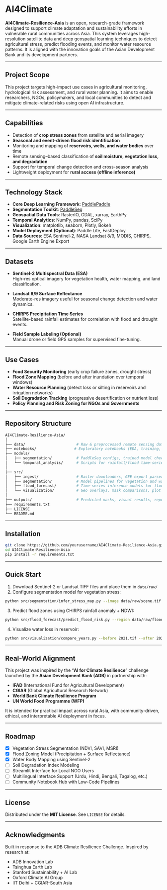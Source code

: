 # AI4Climate

**AI4Climate-Resilience-Asia** is an open, research-grade framework designed to support climate adaptation and sustainability efforts in vulnerable rural communities across Asia. This system leverages high-resolution satellite data and deep geospatial learning techniques to detect agricultural stress, predict flooding events, and monitor water resource patterns. It is aligned with the innovation goals of the Asian Development Bank and its development partners.

---

## Project Scope

This project targets high-impact use cases in agricultural monitoring, hydrological risk assessment, and rural water planning. It aims to enable researchers, NGOs, policymakers, and local communities to detect and mitigate climate-related risks using open AI infrastructure.

---

## Capabilities

- Detection of **crop stress zones** from satellite and aerial imagery  
- **Seasonal and event-driven flood risk identification**  
- Monitoring and mapping of **reservoirs, wells, and water bodies** over time  
- Remote sensing–based classification of **soil moisture, vegetation loss, and degradation**  
- Support for temporal change detection and cross-season analysis  
- Lightweight deployment for **rural access (offline inference)**  

---

## Technology Stack

- **Core Deep Learning Framework**: [PaddlePaddle](https://github.com/PaddlePaddle/Paddle)  
- **Segmentation Toolkit**: [PaddleSeg](https://github.com/PaddlePaddle/PaddleSeg)  
- **Geospatial Data Tools**: RasterIO, GDAL, xarray, EarthPy  
- **Temporal Analytics**: NumPy, pandas, SciPy  
- **Visualization**: matplotlib, seaborn, Plotly, Bokeh  
- **Model Deployment (Optional)**: Paddle Lite, FastDeploy  
- **Data Sources**: ESA Sentinel-2, NASA Landsat 8/9, MODIS, CHIRPS, Google Earth Engine Export

---

## Datasets

- **Sentinel-2 Multispectral Data (ESA)**  
  High-res optical imagery for vegetation health, water mapping, and land classification.

- **Landsat 8/9 Surface Reflectance**  
  Moderate-res imagery useful for seasonal change detection and water dynamics.

- **CHIRPS Precipitation Time Series**  
  Satellite-based rainfall estimates for correlation with flood and drought events.

- **Field Sample Labeling (Optional)**  
  Manual drone or field GPS samples for supervised fine-tuning.

---

## Use Cases

- **Food Security Monitoring** (early crop failure zones, drought stress)  
- **Flood Zone Mapping** (before and after inundation over temporal windows)  
- **Water Resource Planning** (detect loss or silting in reservoirs and irrigation networks)  
- **Soil Degradation Tracking** (progressive desertification or nutrient loss)  
- **Policy Planning and Risk Zoning for NGOs and Governments**

---

## Repository Structure

```bash
AI4Climate-Resilience-Asia/
│
├── data/                       # Raw & preprocessed remote sensing data (TIFF, HDF, CSV)
├── notebooks/                 # Exploratory notebooks (EDA, training, validation)
├── models/
│   ├── segmentation/           # PaddleSeg configs, trained model checkpoints
│   └── temporal_analysis/      # Scripts for rainfall/flood time-series models
│
├── src/
│   ├── ingest/                 # Raster downloaders, GEE export parsers, data loaders
│   ├── segmentation/           # Model pipelines for vegetation and water detection
│   ├── flood_forecast/         # Time-series inference models for flooding alerts
│   └── visualization/          # Geo overlays, mask comparisons, plot generators
│
├── outputs/                    # Predicted masks, visual results, reports
├── requirements.txt
├── LICENSE
└── README.md
````

---

## Installation

```bash
git clone https://github.com/yourusername/AI4Climate-Resilience-Asia.git
cd AI4Climate-Resilience-Asia
pip install -r requirements.txt
```

---

## Quick Start

1. Download Sentinel-2 or Landsat TIFF files and place them in `data/raw/`
2. Configure segmentation model for vegetation stress:

```bash
python src/segmentation/infer_stress_map.py --image data/raw/scene.tif
```

3. Predict flood zones using CHIRPS rainfall anomaly + NDWI:

```bash
python src/flood_forecast/predict_flood_risk.py --region data/raw/flood_area_2023.tif
```

4. Visualize water loss in reservoir:

```bash
python src/visualization/compare_years.py --before 2021.tif --after 2024.tif
```

---

## Real-World Alignment

This project was inspired by the “**AI for Climate Resilience**” challenge launched by the **Asian Development Bank (ADB)** in partnership with:

* **IFAD** (International Fund for Agricultural Development)
* **CGIAR** (Global Agricultural Research Network)
* **World Bank Climate Resilience Program**
* **UN World Food Programme (WFP)**

It is intended for practical impact across rural Asia, with community-driven, ethical, and interpretable AI deployment in focus.

---

## Roadmap

* [x] Vegetation Stress Segmentation (NDVI, SAVI, MSRI)
* [x] Flood Zoning Model (Precipitation + Surface Reflectance)
* [x] Water Body Mapping using Sentinel-2
* [ ] Soil Degradation Index Modeling
* [ ] Streamlit Interface for Local NGO Users
* [ ] Multilingual Interface Support (Urdu, Hindi, Bengali, Tagalog, etc.)
* [ ] Community Notebook Hub with Low-Code Pipelines

---

## License

Distributed under the **MIT License**. See `LICENSE` for details.

---

## Acknowledgments

Built in response to the ADB Climate Resilience Challenge. Inspired by research at:

* ADB Innovation Lab
* Tsinghua Earth Lab
* Stanford Sustainability + AI Lab
* Oxford Climate AI Group
* IIT Delhi + CGIAR-South Asia

